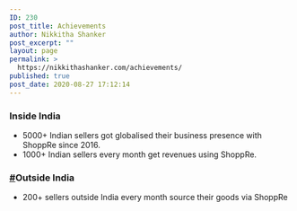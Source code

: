```yaml
---
ID: 230
post_title: Achievements
author: Nikkitha Shanker
post_excerpt: ""
layout: page
permalink: >
  https://nikkithashanker.com/achievements/
published: true
post_date: 2020-08-27 17:12:14
---
```

<!-- wp:heading {"level":3} -->
<h3 id="inside-india">Inside India</h3>
<!-- /wp:heading -->

<!-- wp:list -->
<ul><li>5000+ Indian sellers got globalised their business presence with ShoppRe since 2016.</li><li>1000+ Indian sellers every month get revenues using ShoppRe.</li></ul>
<!-- /wp:list -->

<!-- wp:heading {"level":3} -->
<h3 id="outside-india"><a href="https://expeditions.shoppre.com/#outside-india">#</a>Outside India</h3>
<!-- /wp:heading -->

<!-- wp:list -->
<ul><li>200+ sellers outside India every month source their goods via ShoppRe</li></ul>
<!-- /wp:list -->